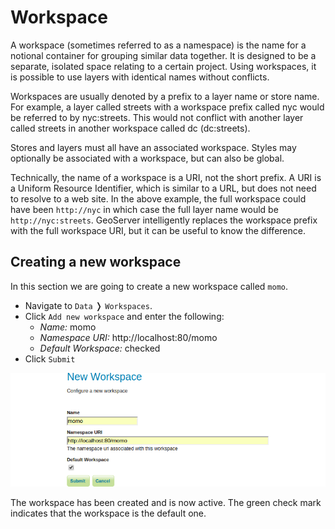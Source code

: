 # Workspace

A workspace (sometimes referred to as a namespace) is the name for a notional
container for grouping similar data together. It is designed to be a separate,
isolated space relating to a certain project. Using workspaces, it is possible
to use layers with identical names without conflicts.

Workspaces are usually denoted by a prefix to a layer name or store name. For
example, a layer called streets with a workspace prefix called nyc would be
referred to by nyc:streets. This would not conflict with another layer called
streets in another workspace called dc (dc:streets).

Stores and layers must all have an associated workspace. Styles may optionally
be associated with a workspace, but can also be global.

Technically, the name of a workspace is a URI, not the short prefix. A URI is a
Uniform Resource Identifier, which is similar to a URL, but does not need to
resolve to a web site. In the above example, the full workspace could have
been `http://nyc` in which case the full layer name would be `http://nyc:streets`.
GeoServer intelligently replaces the workspace prefix with the full workspace
URI, but it can be useful to know the difference.

## Creating a new workspace

In this section we are going to create a new workspace called `momo`.

* Navigate to `Data` &#10093; `Workspaces`.
* Click `Add new workspace` and enter the following:
    * *Name:* momo
    * *Namespace URI:* http://localhost:80/momo
    * *Default Workspace:* checked
* Click `Submit`

![Add new workspace](../../assets/add_workspace.png)

The workspace has been created and is now active. The green check mark indicates
that the workspace is the default one.
